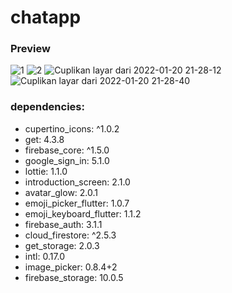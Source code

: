 # chatapp

### Preview
![1](https://user-images.githubusercontent.com/71652549/150362497-1c937073-e4d5-4735-bf85-6750a7b77204.png)
![2](https://user-images.githubusercontent.com/71652549/150362503-0544117e-34e4-4d46-85e7-cc7bdc6e586d.png)
![Cuplikan layar dari 2022-01-20 21-28-12](https://user-images.githubusercontent.com/71652549/150362514-1949c93f-36a9-4236-8435-d3f989125514.png)
![Cuplikan layar dari 2022-01-20 21-28-40](https://user-images.githubusercontent.com/71652549/150362522-2eebf66e-0939-4a01-80a8-2c31dd58d81f.png)

### dependencies: 
 - cupertino_icons: ^1.0.2
 - get: 4.3.8
 - firebase_core: ^1.5.0
 - google_sign_in: 5.1.0
 - lottie: 1.1.0
 - introduction_screen: 2.1.0
 - avatar_glow: 2.0.1
 - emoji_picker_flutter: 1.0.7
 - emoji_keyboard_flutter: 1.1.2
 - firebase_auth: 3.1.1
 - cloud_firestore: ^2.5.3
 - get_storage: 2.0.3
 - intl: 0.17.0
 - image_picker: 0.8.4+2
 - firebase_storage: 10.0.5
